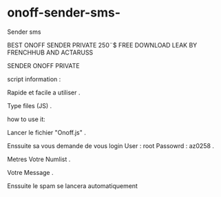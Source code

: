 # onoff-sender-sms-
Sender sms

BEST ONOFF SENDER PRIVATE 250¨$ FREE DOWNLOAD LEAK BY FRENCHHUB AND ACTARUSS

SENDER ONOFF PRIVATE

script information :

Rapide et facile a utiliser .

Type files (JS) .

how to use it:

Lancer le fichier "Onoff.js" .

Enssuite sa vous demande de vous login User : root Passowrd : az0258 .

Metres Votre Numlist .

Votre Message .

Enssuite le spam se lancera automatiquement
